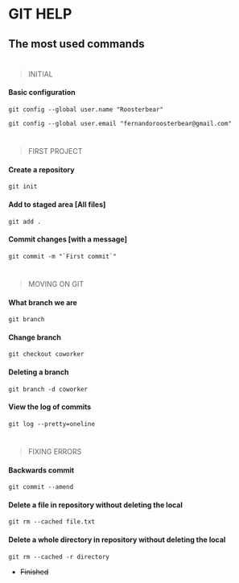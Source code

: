 # GIT HELP
## The most used commands ##

#
> INITIAL 

#### Basic configuration ####
```git
git config --global user.name "Roosterbear"

git config --global user.email "fernandoroosterbear@gmail.com"
```

#
> FIRST PROJECT 

#### Create a repository ####
```git
git init
```
#### Add to staged area [All files] ####
```git
git add .
```
#### Commit changes [with a message] ####
```git
git commit -m "`First commit`"
```

#
> MOVING ON GIT

#### What branch we are ####
```git
git branch
```

#### Change branch ####
```git
git checkout coworker
```
#### Deleting a branch ####
```git
git branch -d coworker
```
#### View the log of commits ####
```git
git log --pretty=oneline
```

#
> FIXING ERRORS

#### Backwards commit ####
```git
git commit --amend
```
#### Delete a file in repository without deleting the local ####
```git
git rm --cached file.txt
```
#### Delete a whole directory in repository without deleting the local ####
```git
git rm --cached -r directory
```


* ~~Finished~~
